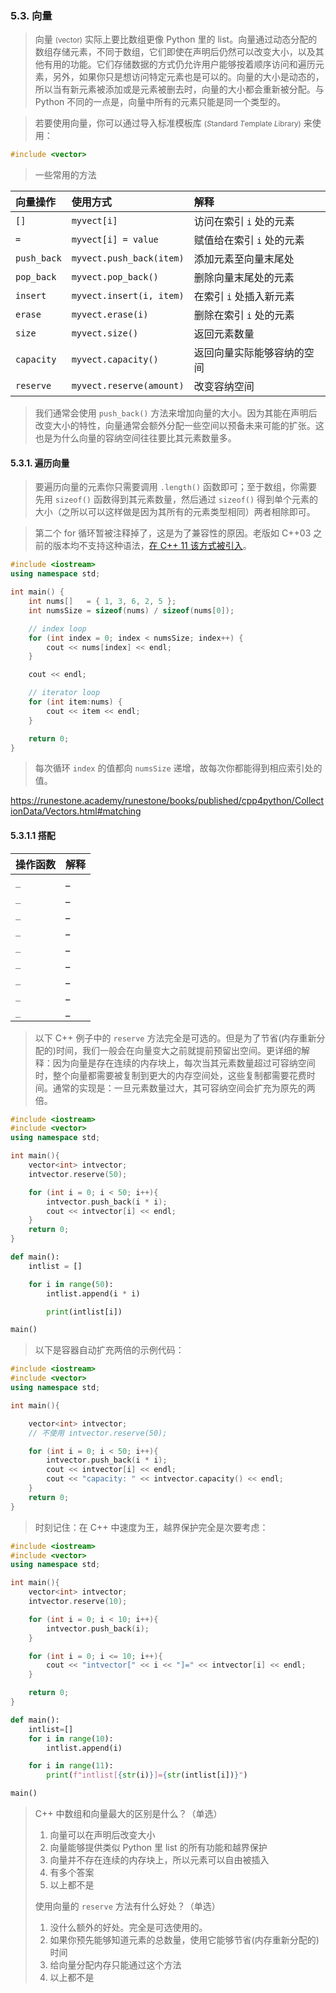 
### 5.3. 向量
> 向量 <small>(vector)</small> 实际上要比数组更像 Python 里的 list。向量通过动态分配的数组存储元素，不同于数组，它们即使在声明后仍然可以改变大小，以及其他有用的功能。它们存储数据的方式仍允许用户能够按着顺序访问和遍历元素，另外，如果你只是想访问特定元素也是可以的。向量的大小是动态的，所以当有新元素被添加或是元素被删去时，向量的大小都会重新被分配。与 Python 不同的一点是，向量中所有的元素只能是同一个类型的。

> 若要使用向量，你可以通过导入标准模板库 <small>(*S*tandard *T*emplate *L*ibrary)</small> 来使用：
```cpp
#include <vector>
```

> 一些常用的方法
>
| 向量操作    | 使用方式                 | 解释                       |
| :---------- | :----------------------- | :------------------------- |
| `[]`        | `myvect[i]`              | 访问在索引 `i` 处的元素    |
| `=`         | `myvect[i] = value`      | 赋值给在索引 `i` 处的元素  |
| `push_back` | `myvect.push_back(item)` | 添加元素至向量末尾处       |
| `pop_back`  | `myvect.pop_back()`      | 删除向量末尾处的元素       |
| `insert`    | `myvect.insert(i, item)` | 在索引 `i` 处插入新元素    |
| `erase`     | `myvect.erase(i)`        | 删除在索引 `i` 处的元素    |
| `size`      | `myvect.size()`          | 返回元素数量               |
| `capacity`  | `myvect.capacity()`      | 返回向量实际能够容纳的空间 |
| `reserve`   | `myvect.reserve(amount)` | 改变容纳空间               |

> 我们通常会使用 `push_back()` 方法来增加向量的大小。因为其能在声明后改变大小的特性，向量通常会额外分配一些空间以预备未来可能的扩张。这也是为什么向量的容纳空间往往要比其元素数量多。


#### 5.3.1. 遍历向量
> 要遍历向量的元素你只需要调用 `.length()` 函数即可；至于数组，你需要先用 `sizeof()` 函数得到其元素数量，然后通过 `sizeof()` 得到单个元素的大小（之所以可以这样做是因为其所有的元素类型相同）两者相除即可。

> 第二个 for 循环暂被注释掉了，这是为了兼容性的原因。老版如 C++03 之前的版本均不支持这种语法，[在 C++ 11 该方式被引入](https://en.cppreference.com/w/cpp/language/range-for)。
```cpp
#include <iostream>
using namespace std;

int main() {
    int nums[]   = { 1, 3, 6, 2, 5 };
    int numsSize = sizeof(nums) / sizeof(nums[0]);

    // index loop
    for (int index = 0; index < numsSize; index++) {
        cout << nums[index] << endl;
    }

    cout << endl;

    // iterator loop
    for (int item:nums) {
        cout << item << endl;
    }

    return 0;
}
```

> 每次循环 `index` 的值都向 `numsSize` 递增，故每次你都能得到相应索引处的值。

https://runestone.academy/runestone/books/published/cpp4python/CollectionData/Vectors.html#matching
#### 5.3.1.1 搭配
| 操作函数 | 解释 |
| :------- | :--- |
| `_`      | _    |
| `_`      | _    |
| `_`      | _    |
| `_`      | _    |
| `_`      | _    |
| `_`      | _    |
| `_`      | _    |
| `_`      | _    |
| `_`      | _    |

> 以下 C++ 例子中的 `reserve` 方法完全是可选的。但是为了节省(内存重新分配的)时间，我们一般会在向量变大之前就提前预留出空间。更详细的解释：因为向量是存在连续的内存块上，每次当其元素数量超过可容纳空间时，整个向量都需要被复制到更大的内存空间处，这些复制都需要花费时间。通常的实现是：一旦元素数量过大，其可容纳空间会扩充为原先的两倍。
```cpp
#include <iostream>
#include <vector>
using namespace std;

int main(){
    vector<int> intvector;
    intvector.reserve(50);

    for (int i = 0; i < 50; i++){
        intvector.push_back(i * i);
        cout << intvector[i] << endl;
    }
    return 0;
}
```
```python
def main():
    intlist = []

    for i in range(50):
        intlist.append(i * i)

        print(intlist[i])

main()
```

> 以下是容器自动扩充两倍的示例代码：
```cpp
#include <iostream>
#include <vector>
using namespace std;

int main(){

    vector<int> intvector;
    // 不使用 intvector.reserve(50);

    for (int i = 0; i < 50; i++){
        intvector.push_back(i * i);
        cout << intvector[i] << endl;
        cout << "capacity: " << intvector.capacity() << endl;
    }
    return 0;
}
```

> 时刻记住：在 C++ 中速度为王，越界保护完全是次要考虑：
```cpp
#include <iostream>
#include <vector>
using namespace std;

int main(){
    vector<int> intvector;
    intvector.reserve(10);

    for (int i = 0; i < 10; i++){
        intvector.push_back(i);
    }

    for (int i = 0; i <= 10; i++){
        cout << "intvector[" << i << "]=" << intvector[i] << endl;
    }

    return 0;
}
```
```python
def main():
    intlist=[]
    for i in range(10):
        intlist.append(i)

    for i in range(11):
        print(f"intlist[{str(i)}]={str(intlist[i])}")

main()
```

> C++ 中数组和向量最大的区别是什么？（单选）
>
> 1. 向量可以在声明后改变大小
> 2. 向量能够提供类似 Python 里 list 的所有功能和越界保护
> 3. 向量并不存在连续的内存块上，所以元素可以自由被插入
> 4. 有多个答案
> 5. 以上都不是
>
> 使用向量的 `reserve` 方法有什么好处？（单选）
>
> 1. 没什么额外的好处。完全是可选使用的。
> 2. 如果你预先能够知道元素的总数量，使用它能够节省(内存重新分配的)时间
> 3. 给向量分配内存只能通过这个方法
> 4. 以上都不是
